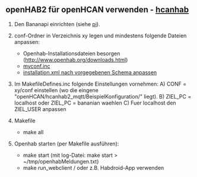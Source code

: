 openHAB2 für openHCAN verwenden - [hcanhab](https://github.com/hcanIngo/openHCAN/wiki/hcanhab)
--------------------------------

1. Den Bananapi einrichten (siehe [pi](https://github.com/hcanIngo/openHCAN/tree/master/pi/Systemd)).


2. conf-Ordner in Verzeichnis xy legen und mindestens folgende Dateien anpassen:
	- Openhab-Installationsdateien besorgen (http://www.openhab.org/downloads.html)
	- [myconf.inc](https://github.com/hcanIngo/openHCAN/tree/master/hcanhab2_mqtt/BeispielKonfiguration/myconf.inc)
	- [installation.xml nach vorgegebenen Schema anpassen](https://github.com/hcanIngo/openHCAN/tree/master/hcanhab2_mqtt/BeispielKonfiguration/installation.xml)


3. Im MakefileDefines.inc folgende Einstellungen vornehmen: 
	A) CONF = xy/conf  einstellen (wo die eingene "openHCAN/hcanhab2_mqtt/BeispielKonfiguration/" liegt). 
	B) ZIEL_PC = localhost   oder   ZIEL_PC = bananian  waehlen
	C) Fuer localhost den ZIEL_USER anpassen


4. Makefile
	- make all


4. Openhab starten (per Makefile ausführen):
	- make start     (mit log-Datei: make start > ~/tmp/openhabMeldungen.txt)
	- make run_webclient / oder z.B. Habdroid-App verwenden
